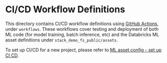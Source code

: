 # CI/CD Workflow Definitions
This directory contains CI/CD workflow definitions using [GitHub Actions](https://docs.github.com/en/actions),
under ``workflows``. These workflows cover testing and deployment of both ML code (for model training, batch inference, etc) and the 
Databricks ML asset definitions under ``stack_demo_fs_public/assets``. 

To set up CI/CD for a new project,
please refer to [ML asset config - set up CI CD](../../stack_demo_fs_public/assets/README.md#set-up-ci-and-cd).
